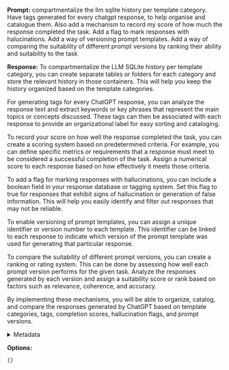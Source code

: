 **Prompt:**
compartmentalize the llm sqlite history per template category. Have tags generated for every chatgpt response, to help organise and catalogue them. Also add a mechanism to record my score of how much the response completed the task. Add a flag to mark responses with halucinations. Add a way of versioning prompt templates. Add a way of comparing the suitability of different prompt versions by ranking their ability and suitability to the task

**Response:**
To compartmentalize the LLM SQLite history per template category, you can create separate tables or folders for each category and store the relevant history in those containers. This will help you keep the history organized based on the template categories.

For generating tags for every ChatGPT response, you can analyze the response text and extract keywords or key phrases that represent the main topics or concepts discussed. These tags can then be associated with each response to provide an organizational label for easy sorting and cataloging.

To record your score on how well the response completed the task, you can create a scoring system based on predetermined criteria. For example, you can define specific metrics or requirements that a response must meet to be considered a successful completion of the task. Assign a numerical score to each response based on how effectively it meets those criteria.

To add a flag for marking responses with hallucinations, you can include a boolean field in your response database or tagging system. Set this flag to true for responses that exhibit signs of hallucination or generation of false information. This will help you easily identify and filter out responses that may not be reliable.

To enable versioning of prompt templates, you can assign a unique identifier or version number to each template. This identifier can be linked to each response to indicate which version of the prompt template was used for generating that particular response.

To compare the suitability of different prompt versions, you can create a ranking or rating system. This can be done by assessing how well each prompt version performs for the given task. Analyze the responses generated by each version and assign a suitability score or rank based on factors such as relevance, coherence, and accuracy.

By implementing these mechanisms, you will be able to organize, catalog, and compare the responses generated by ChatGPT based on template categories, tags, completion scores, hallucination flags, and prompt versions.

<details><summary>Metadata</summary>

- Duration: 13020 ms
- Datetime: 2023-08-16T07:26:42.509294
- Model: gpt-3.5-turbo-0613

</details>

**Options:**
```json
{}
```

